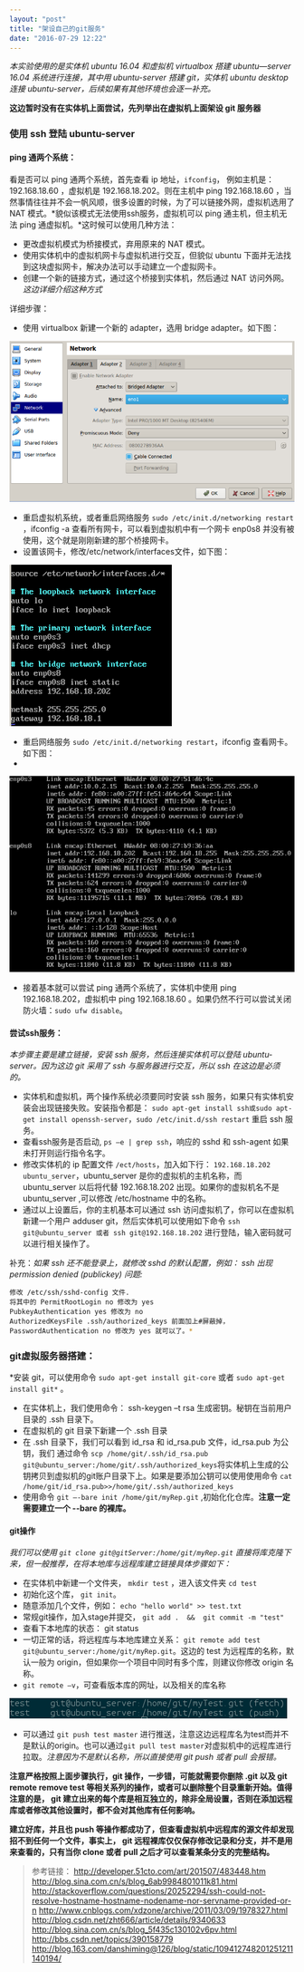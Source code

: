 ```yaml
---
layout: "post"
title: "架设自己的git服务"
date: "2016-07-29 12:22"
---
```



*本实验使用的是实体机 ubuntu 16.04 和虚拟机 virtualbox 搭建 ubuntu—server 16.04 系统进行连接，其中用 ubuntu-server 搭建 git，实体机 ubuntu desktop 连接 ubuntu-server，后续如果有其他环境也会逐一补充。*

**这边暂时没有在实体机上面尝试，先列举出在虚拟机上面架设 git 服务器**

### 使用 ssh 登陆 ubuntu-server

#### ping 通两个系统：

看是否可以 ping 通两个系统，首先查看 ip 地址，`ifconfig`， 例如主机是： 192.168.18.60 ，虚拟机是 192.168.18.202。则在主机中 ping 192.168.18.60 ，当然事情往往并不会一帆风顺，很多设置的时候，为了可以链接外网，虚拟机选用了 NAT 模式。*貌似该模式无法使用ssh服务，虚拟机可以 ping 通主机，但主机无法 ping 通虚拟机。*这时候可以使用几种方法：

- 更改虚拟机模式为桥接模式，弃用原来的 NAT 模式。
- 使用实体机中的虚拟机网卡与虚拟机进行交互，但貌似 ubuntu 下面并无法找到这块虚拟网卡，解决办法可以手动建立一个虚拟网卡。
- 创建一个新的链接方式，通过这个桥接到实体机，然后通过 NAT 访问外网。*这边详细介绍这种方式*

详细步骤：

- 使用 virtualbox 新建一个新的 adapter，选用 bridge adapter。如下图：

![](https://raw.githubusercontent.com/noparkinghere/noparkinghere.github.io/master/img/2016-07-29-git%E6%9C%8D%E5%8A%A1%E5%99%A8%E6%90%AD%E5%BB%BA/DeepinScrot-2011.png)

- 重启虚拟机系统，或者重启网络服务 `sudo /etc/init.d/networking restart` ，ifconfig -a 查看所有网卡，可以看到虚拟机中有一个网卡 enp0s8 并没有被使用，这个就是刚刚新建的那个桥接网卡。
- 设置该网卡，修改/etc/network/interfaces文件，如下图：

![](https://raw.githubusercontent.com/noparkinghere/noparkinghere.github.io/master/img/2016-07-29-git%E6%9C%8D%E5%8A%A1%E5%99%A8%E6%90%AD%E5%BB%BA/DeepinScrot-4326.png)

- 重启网络服务 `sudo /etc/init.d/networking restart`，ifconfig 查看网卡。如下图：
-
![](https://raw.githubusercontent.com/noparkinghere/noparkinghere.github.io/master/img/2016-07-29-git%E6%9C%8D%E5%8A%A1%E5%99%A8%E6%90%AD%E5%BB%BA/DeepinScrot-4534.png)

- 接着基本就可以尝试 ping 通两个系统了，实体机中使用 ping 192.168.18.202，虚拟机中 ping 192.168.18.60 。如果仍然不行可以尝试关闭防火墙：`sudo ufw disable`。


<!-- more -->


#### 尝试ssh服务：

*本步骤主要是建立链接，安装 ssh 服务，然后连接实体机可以登陆 ubuntu-server。因为这边 git 采用了 ssh 与服务器进行交互，所以 ssh 在这边是必须的。*

- 实体机和虚拟机，两个操作系统必须要同时安装 ssh 服务，如果只有实体机安装会出现链接失败。安装指令都是： `sudo apt-get install ssh或sudo apt-get install openssh-server`，`sudo /etc/init.d/ssh restart` 重启 ssh 服务。
- 查看ssh服务是否启动, `ps –e | grep ssh`，响应的 sshd 和 ssh-agent 如果未打开则运行指令名字。
- 修改实体机的 ip 配置文件 `/ect/hosts`，加入如下行： `192.168.18.202 ubuntu_server`，ubuntu_server 是你的虚拟机的主机名称，而 ubuntu_server 以后将代替 192.168.18.202 出现。如果你的虚拟机名不是 ubuntu_server ,可以修改 /etc/hostname 中的名称。
- 通过以上设置后，你的主机基本可以通过 ssh 访问虚拟机了，你可以在虚拟机新建一个用户 adduser git，然后实体机可以使用如下命令 `ssh git@ubuntu_server 或者 ssh git@192.168.18.202` 进行登陆，输入密码就可以进行相关操作了。

补充：*如果 ssh 还不能登录上，就修改 sshd 的默认配置，例如： ssh 出现 permission denied (publickey) 问题:*

```sh
修改 /etc/ssh/sshd-config 文件.
将其中的 PermitRootLogin no 修改为 yes
PubkeyAuthentication yes 修改为 no
AuthorizedKeysFile .ssh/authorized_keys 前面加上#屏蔽掉，
PasswordAuthentication no 修改为 yes 就可以了。*
```

### git虚拟服务器搭建：

*安装 git，可以使用命令 `sudo apt-get install git-core` 或者 `sudo apt-get install git*` 。

- 在实体机上，我们使用命令： ssh-keygen –t rsa 生成密钥。秘钥在当前用户目录的 .ssh 目录下。
- 在虚拟机的 git 目录下新建一个 .ssh 目录
- 在 .ssh 目录下，我们可以看到 id_rsa 和 id_rsa.pub 文件，id_rsa.pub 为公钥，我们 通过命令 `scp /home/git/.ssh/id_rsa.pub git@ubuntu_server:/home/git/.ssh/authorized_keys`将实体机上生成的公钥拷贝到虚拟机的git账户目录下上。如果是要添加公钥可以使用使用命令 `cat /home/git/id_rsa.pub>>/home/git/.ssh/authorized_keys`
- 使用命令 `git –-bare init /home/git/myRep.git` ,初始化化仓库。**注意一定需要建立一个 --bare 的裸库。**

#### git操作

*我们可以使用 `git clone git@gitServer:/home/git/myRep.git` 直接将库克隆下来，但一般推荐，在将本地库与远程库建立链接具体步骤如下：*

- 在实体机中新建一个文件夹， `mkdir test` ，进入该文件夹 `cd test`
- 初始化这个库， `git init`。
- 随意添加几个文件，例如： `echo "hello world" >> test.txt`
- 常规git操作，加入stage并提交， `git add .  &&  git commit -m "test" `
- 查看下本地库的状态： git status
- 一切正常的话，将远程库与本地库建立关系： `git remote add test git@ubuntu_server:/home/git/myRep.git`。这边的 test 为远程库的名称，默认一般为 origin，但如果你一个项目中同时有多个库，则建议你修改 origin 名称。
- `git remote –v`，可查看版本库的网址，以及相关的库名称

![](https://raw.githubusercontent.com/noparkinghere/noparkinghere.github.io/master/img/2016-07-29-git%E6%9C%8D%E5%8A%A1%E5%99%A8%E6%90%AD%E5%BB%BA/DeepinScrot-1126.png)

- 可以通过 `git push test master` 进行推送，注意这边远程库名为test而并不是默认的origin。也可以通过`git pull test master`对虚拟机中的远程库进行拉取。*注意因为不是默认名称，所以直接使用 git  push 或者 pull 会报错。*

**注意严格按照上面步骤执行，git 操作，一步错，可能就需要你删除 .git 以及 git remote remove test 等相关系列的操作，或者可以删除整个目录重新开始。值得注意的是， git 建立出来的每个库是相互独立的，除非全局设置，否则在添加远程库或者修改其他设置时，都不会对其他库有任何影响。**

**建立好库，并且也 push 等操作都成功了，但查看虚拟机中远程库的源文件却发现招不到任何一个文件，事实上， git 远程裸库仅仅保存修改记录和分支，并不是用来查看的，只有当你 clone 或者 pull 之后才可以查看某条分支的完整结构。**




> 参考链接：
> http://developer.51cto.com/art/201507/483448.htm
> http://blog.sina.com.cn/s/blog_6ab9984801011k81.html
> http://stackoverflow.com/questions/20252294/ssh-could-not-resolve-hostname-hostname-nodename-nor-servname-provided-or-n
> http://www.cnblogs.com/xdzone/archive/2011/03/09/1978327.html
> http://blog.csdn.net/zht666/article/details/9340633
> http://blog.sina.com.cn/s/blog_5f435c130102v6pv.html
> http://bbs.csdn.net/topics/390158779
> http://blog.163.com/danshiming@126/blog/static/109412748201251211140194/
